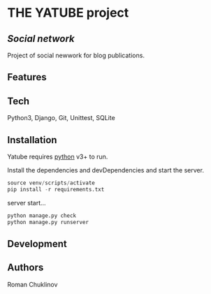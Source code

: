 # THE YATUBE project
## _Social network_

Project of social newwork for blog publications.

## Features


## Tech

Python3, Django, Git, Unittest, SQLite

## Installation

Yatube requires [python](https://nodejs.org/) v3+ to run.

Install the dependencies and devDependencies and start the server.

```python -m venv venv
source venv/scripts/activate
pip install -r requirements.txt
```

server start...

```python manage.py migrate
python manage.py check
python manage.py runserver
```

## Development


## Authors

Roman Chuklinov
